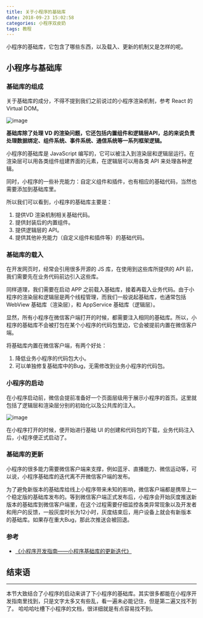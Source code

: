 ```yaml
---
title: 关于小程序的基础库
date: 2018-09-23 15:02:58
categories: 小程序双皮奶
tags: 教程
---
```

小程序的基础库，它包含了哪些东西，以及载入、更新的机制又是怎样的呢。
<!--more-->

## 小程序与基础库

### 基础库的组成 
关于基础库的成分，不得不提到我们之前说过的小程序渲染机制，参考 React 的 Virtual DOM。

![image](https://github-imglib-1255459943.cos.ap-chengdu.myqcloud.com/13333.png)

**基础库除了处理 VD 的渲染问题，它还包括内置组件和逻辑层API，总的来说负责处理数据绑定、组件系统、事件系统、通信系统等一系列框架逻辑。**

小程序的基础库是 JavaScript 编写的，它可以被注入到渲染层和逻辑层运行。在渲染层可以用各类组件组建界面的元素，在逻辑层可以用各类 API 来处理各种逻辑。

同时，小程序的一些补充能力：自定义组件和插件，也有相应的基础代码，当然也需要添加到基础库里。

所以我们可以看到，小程序的基础库主要是：
1. 提供VD 渲染机制相关基础代码。
2. 提供封装后的内置组件。
3. 提供逻辑层的 API。
4. 提供其他补充能力（自定义组件和插件等）的基础代码。

### 基础库的载入
在开发网页时，经常会引用很多开源的 JS 库，在使用到这些库所提供的 API 前，我们需要先在业务代码前边引入这些库。

同样道理，我们需要在启动 APP 之前载入基础库，接着再载入业务代码。由于小程序的渲染层和逻辑层是两个线程管理，而我们一般说起基础库，也通常包括 WebView 基础库（渲染层），和 AppService 基础库（逻辑层）。

显然，所有小程序在微信客户端打开的时候，都需要注入相同的基础库。所以，小程序的基础库不会被打包在某个小程序的代码包里边，它会被提前内置在微信客户端。

将基础库内置在微信客户端，有两个好处：
1. 降低业务小程序的代码包大小。
2. 可以单独修复基础库中的Bug，无需修改到业务小程序的代码包。

### 小程序的启动
在小程序启动前，微信会提前准备好一个页面层级用于展示小程序的首页。这里就包括了逻辑层和渲染层分别的初始化以及公共库的注入。

![image](https://github-imglib-1255459943.cos.ap-chengdu.myqcloud.com/1537455257%281%29.jpg)

在小程序打开的时候，便开始进行基础 UI 的创建和代码包的下载，业务代码注入后，小程序便正式启动了。

### 基础库的更新
小程序的很多能力需要微信客户端来支撑，例如蓝牙、直播能力、微信运动等，可以说，小程序基础库的迭代离不开微信客户端的发布。

为了避免新版本的基础库给线上小程序带来未知的影响，微信客户端都是携带上一个稳定版的基础库发布的。等到微信客户端正式发布后，小程序会开始灰度推送新版本的基础库到微信客户端里，在这个过程需要仔细监控各类异常现象以及开发者和用户的反馈，一般灰度时长为12小时，灰度结束后，用户设备上就会有新版本的基础库。如果存在重大Bug，那此次推送会被回退。


### 参考
- [《小程序开发指南——小程序基础库的更新迭代》](https://developers.weixin.qq.com/ebook?action=get_post_info&token=935589521&volumn=1&lang=zh_CN&book=miniprogram&docid=000c8e5f95c1c88b00865be425b00a)


## 结束语
---
本节大致结合了小程序的启动来讲了下小程序的基础库。其实很多都能在小程序开发指南里找到，只是文字太多又有些乱，看一遍未必能记住，但是第二遍又找不到了。
哈哈哈吐槽下小程序的文档，很详细就是有点容易找不到。